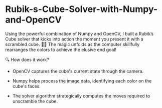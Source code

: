 # Rubik-s-Cube-Solver-with-Numpy-and-OpenCV

Using the powerful combination of Numpy and OpenCV, I built a Rubik’s Cube solver that kicks into action the moment you present it with a scrambled cube. 🌈🔄 The magic unfolds as the computer skillfully rearranges the colors to achieve the elusive end goal!


🔍 How does it work?

- OpenCV captures the cube's current state through the camera.

- Numpy helps process the image data, identifying each color on the cube's faces.

- The solver algorithm strategically computes the moves required to unscramble the cube.


